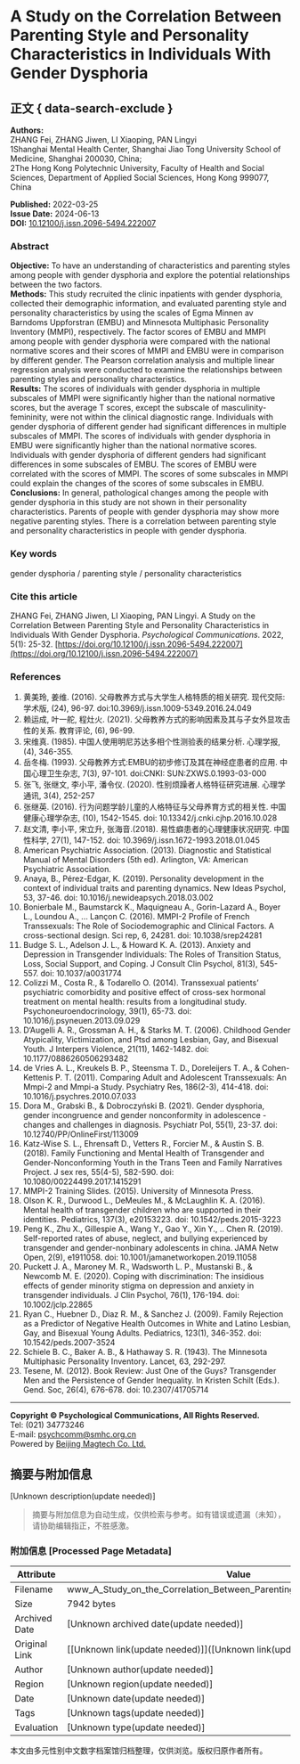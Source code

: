 # A Study on the Correlation Between Parenting Style and Personality Characteristics in Individuals With Gender Dysphoria

## 正文 { data-search-exclude }


**Authors:**  
ZHANG Fei, ZHANG Jiwen, LI Xiaoping, PAN Lingyi  
1Shanghai Mental Health Center, Shanghai Jiao Tong University School of Medicine, Shanghai 200030, China;  
2The Hong Kong Polytechnic University, Faculty of Health and Social Sciences, Department of Applied Social Sciences, Hong Kong 999077, China

**Published:** 2022-03-25  
**Issue Date:** 2024-06-13  
**DOI:** [10.12100/j.issn.2096-5494.222007](https://doi.org/10.12100/j.issn.2096-5494.222007)

### Abstract

**Objective:** To have an understanding of characteristics and parenting styles among people with gender dysphoria and explore the potential relationships between the two factors.  
**Methods:** This study recruited the clinic inpatients with gender dysphoria, collected their demographic information, and evaluated parenting style and personality characteristics by using the scales of Egma Minnen av Barndoms Uppforstran (EMBU) and Minnesota Multiphasic Personality Inventory (MMPI), respectively. The factor scores of EMBU and MMPI among people with gender dysphoria were compared with the national normative scores and their scores of MMPI and EMBU were in comparison by different gender. The Pearson correlation analysis and multiple linear regression analysis were conducted to examine the relationships between parenting styles and personality characteristics.  
**Results:** The scores of individuals with gender dysphoria in multiple subscales of MMPI were significantly higher than the national normative scores, but the average T scores, except the subscale of masculinity-femininity, were not within the clinical diagnostic range. Individuals with gender dysphoria of different gender had significant differences in multiple subscales of MMPI. The scores of individuals with gender dysphoria in EMBU were significantly higher than the national normative scores. Individuals with gender dysphoria of different genders had significant differences in some subscales of EMBU. The scores of EMBU were correlated with the scores of MMPI. The scores of some subscales in MMPI could explain the changes of the scores of some subscales in EMBU.  
**Conclusions:** In general, pathological changes among the people with gender dysphoria in this study are not shown in their personality characteristics. Parents of people with gender dysphoria may show more negative parenting styles. There is a correlation between parenting style and personality characteristics in people with gender dysphoria.

### Key words

gender dysphoria / parenting style / personality characteristics

### Cite this article

ZHANG Fei, ZHANG Jiwen, LI Xiaoping, PAN Lingyi. A Study on the Correlation Between Parenting Style and Personality Characteristics in Individuals With Gender Dysphoria. _Psychological Communications_. 2022, 5(1): 25-32. [https://doi.org/10.12100/j.issn.2096-5494.222007](https://doi.org/10.12100/j.issn.2096-5494.222007)

### References

1. 黄美玲, 姜维. (2016). 父母教养方式与大学生人格特质的相关研究. 现代交际: 学术版, (24), 96-97. doi:10.3969/j.issn.1009-5349.2016.24.049  
2. 赖运成, 叶一舵, 程灶火. (2021). 父母教养方式的影响因素及其与子女外显攻击性的关系. 教育评论, (6), 96-99.  
3. 宋维真. (1985). 中国人使用明尼苏达多相个性测验表的结果分析. 心理学报, (4), 346-355.  
4. 岳冬梅. (1993). 父母教养方式:EMBU的初步修订及其在神经症患者的应用. 中国心理卫生杂志, 7(3), 97-101. doi:CNKI: SUN:ZXWS.0.1993-03-000  
5. 张飞, 张继文, 李小平, 潘令仪. (2020). 性别烦躁者人格特征研究进展. 心理学通讯, 3(4), 252-257  
6. 张继英. (2016). 行为问题学龄儿童的人格特征与父母养育方式的相关性. 中国健康心理学杂志, (10), 1542-1545. doi: 10.13342/j.cnki.cjhp.2016.10.028  
7. 赵文清, 李小平, 宋立升, 张海音.(2018). 易性癖患者的心理健康状况研究. 中国性科学, 27(1), 147-152. doi: 10.3969/j.issn.1672-1993.2018.01.045  
8. American Psychiatric Association. (2013). Diagnostic and Statistical Manual of Mental Disorders (5th ed). Arlington, VA: American Psychiatric Association.  
9. Anaya, B., Pérez-Edgar, K. (2019). Personality development in the context of individual traits and parenting dynamics. New Ideas Psychol, 53, 37-46. doi: 10.1016/j.newideapsych.2018.03.002  
10. Bonierbale M., Baumstarck K., Maquigneau A., Gorin-Lazard A., Boyer L., Loundou A., … Lançon C. (2016). MMPI-2 Profile of French Transsexuals: The Role of Sociodemographic and Clinical Factors. A cross-sectional design. Sci rep, 6, 24281. doi: 10.1038/srep24281  
11. Budge S. L., Adelson J. L., & Howard K. A. (2013). Anxiety and Depression in Transgender Individuals: The Roles of Transition Status, Loss, Social Support, and Coping. J Consult Clin Psychol, 81(3), 545-557. doi: 10.1037/a0031774  
12. Colizzi M., Costa R., & Todarello O. (2014). Transsexual patients’ psychiatric comorbidity and positive effect of cross-sex hormonal treatment on mental health: results from a longitudinal study. Psychoneuroendocrinology, 39(1), 65-73. doi: 10.1016/j.psyneuen.2013.09.029  
13. D‘Augelli A. R., Grossman A. H., & Starks M. T. (2006). Childhood Gender Atypicality, Victimization, and Ptsd among Lesbian, Gay, and Bisexual Youth. J Interpers Violence, 21(11), 1462-1482. doi: 10.1177/0886260506293482  
14. de Vries A. L., Kreukels B. P., Steensma T. D., Doreleijers T. A., & Cohen-Kettenis P. T. (2011). Comparing Adult and Adolescent Transsexuals: An Mmpi-2 and Mmpi-a Study. Psychiatry Res, 186(2-3), 414-418. doi: 10.1016/j.psychres.2010.07.033  
15. Dora M., Grabski B., & Dobroczyński B. (2021). Gender dysphoria, gender incongruence and gender nonconformity in adolescence - changes and challenges in diagnosis. Psychiatr Pol, 55(1), 23-37. doi: 10.12740/PP/OnlineFirst/113009  
16. Katz-Wise S. L., Ehrensaft D., Vetters R., Forcier M., & Austin S. B. (2018). Family Functioning and Mental Health of Transgender and Gender-Nonconforming Youth in the Trans Teen and Family Narratives Project. J sex res, 55(4-5), 582-590. doi: 10.1080/00224499.2017.1415291  
17. MMPI-2 Training Slides. (2015). University of Minnesota Press.  
18. Olson K. R., Durwood L., DeMeules M., & McLaughlin K. A. (2016). Mental health of transgender children who are supported in their identities. Pediatrics, 137(3), e20153223. doi: 10.1542/peds.2015-3223  
19. Peng K., Zhu X., Gillespie A., Wang Y., Gao Y., Xin Y., .. Chen R. (2019). Self-reported rates of abuse, neglect, and bullying experienced by transgender and gender-nonbinary adolescents in china. JAMA Netw Open, 2(9), e1911058. doi: 10.1001/jamanetworkopen.2019.11058  
20. Puckett J. A., Maroney M. R., Wadsworth L. P., Mustanski B., & Newcomb M. E. (2020). Coping with discrimination: The insidious effects of gender minority stigma on depression and anxiety in transgender individuals. J Clin Psychol, 76(1), 176-194. doi: 10.1002/jclp.22865  
21. Ryan C., Huebner D., Diaz R. M., & Sanchez J. (2009). Family Rejection as a Predictor of Negative Health Outcomes in White and Latino Lesbian, Gay, and Bisexual Young Adults. Pediatrics, 123(1), 346-352. doi: 10.1542/peds.2007-3524  
22. Schiele B. C., Baker A. B., & Hathaway S. R. (1943). The Minnesota Multiphasic Personality Inventory. Lancet, 63, 292-297.  
23. Tesene, M. (2012). Book Review: Just One of the Guys? Transgender Men and the Persistence of Gender Inequality. In Kristen Schilt (Eds.). Gend. Soc, 26(4), 676-678. doi: 10.2307/41705714  

---

**Copyright © Psychological Communications, All Rights Reserved.**  
Tel: (021) 34773246  
E-mail: psychcomm@smhc.org.cn  
Powered by [Beijing Magtech Co. Ltd.](http://www.magtech.com.cn)
<!-- tcd_original_link https://www.psychcomm.org.cn/EN/10.12100/j.issn.2096-5494.222007 -->


## 摘要与附加信息

<!-- tcd_abstract -->
[Unknown description(update needed)]
<!-- tcd_abstract_end -->

> 摘要与附加信息为自动生成，仅供检索与参考。如有错误或遗漏（未知），请协助编辑指正，不胜感激。

### 附加信息 [Processed Page Metadata]

| Attribute       | Value                                  |
|-----------------|----------------------------------------|
| Filename        | www_A_Study_on_the_Correlation_Between_Parenting_Style_and_Personality_.md                             |
| Size            | 7942 bytes                           |
| Archived Date   | [Unknown archived date(update needed)]                             |
| Original Link   | [[Unknown link(update needed)]]([Unknown link(update needed)])                       |
| Author          | [Unknown author(update needed)]                               |
| Region          | [Unknown region(update needed)]                               |
| Date            | [Unknown date(update needed)]                                 |
| Tags            | [Unknown tags(update needed)]                                 |
| Evaluation            | [Unknown type(update needed)]                                 |
<!-- tcd_table_end -->

本文由多元性别中文数字档案馆归档整理，仅供浏览。版权归原作者所有。
